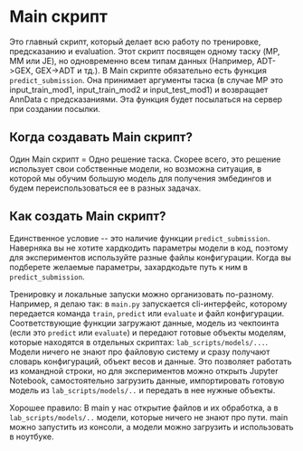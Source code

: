 # Main скрипт
Это главный скрипт, который делает всю работу по тренировке, предсказанию и evaluation. Этот скрипт посвящен одному таску (MP, MM или JE), но одновременно всем типам данных (Например, ADT->GEX, GEX->ADT и тд.). В Main скрипте обязательно есть функция `predict_submission`. Она принимает аргументы таска (в случае MP это input_train_mod1, input_train_mod2 и input_test_mod1) и возвращает AnnData с предсказаниями. Эта функция будет посылаться на сервер при создании посылки.


## Когда создавать Main скрипт?
Один Main скрипт = Одно решение таска. Скорее всего, это решение использует свои собственные модели, но возможна ситуация, в которой мы обучим большую модель для получения эмбедингов и будем переиспользоваться ее в разных задачах.

## Как создать Main скрипт?
Единственное условие -- это наличие функции `predict_submission`. Наверняка вы не хотите хардкодить параметры модели в код, поэтому для экспериментов используйте разные файлы конфигурации. Когда вы подберете желаемые параметры, захардкодьте путь к ним в `predict_submission`.

Тренировку и локальные запуски можно организовать по-разному. Например, я делаю так: в `main.py` запускается cli-интерфейс, которому передается команда `train`, `predict` или `evaluate` и файл конфигурации. Соответствующие функции загружают данные, модель из чекпоинта (если это `predict` или `evaluate`) и передают готовые объекты моделям, которые находятся в отдельных скриптах: `lab_scripts/models/...`. Модели ничего не знают про файловую систему и сразу получают словарь конфигураций, объект весов и данные. Это позволяет работать из командной строки, но для экспериментов можно открыть Jupyter Notebook, самостоятельно загрузить данные, импортировать готовую модель из `lab_scripts/models/..` и передать в нее нужные объекты.

Хорошее правило: В main у нас открытие файлов и их обработка, а в `lab_scripts/models/..` модели, которые ничего не знают про пути. main можно запустить из консоли, а модели можно загрузить и использовать в ноутбуке.